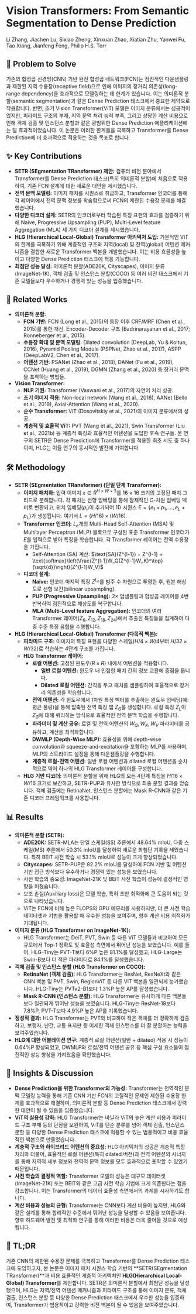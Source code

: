 # Vision Transformers: From Semantic Segmentation to Dense Prediction
Li Zhang, Jiachen Lu, Sixiao Zheng, Xinxuan Zhao, Xiatian Zhu, Yanwei Fu, Tao Xiang, Jianfeng Feng, Philip H.S. Torr

## 🧩 Problem to Solve
기존의 합성곱 신경망(CNN) 기반 완전 합성곱 네트워크(FCN)는 점진적인 다운샘플링과 제한된 지역 수용장(receptive field)으로 인해 이미지의 장거리 의존성(long-range dependency)을 효과적으로 모델링하는 데 한계가 있습니다. 이는 의미론적 분할(semantic segmentation)과 같은 Dense Prediction 태스크에서 중요한 제약으로 작용합니다. 반면, 초기 Vision Transformer(ViT) 모델은 이미지 분류에서는 성공적이었지만, 피라미드 구조의 부재, 지역 문맥 처리 능력 부족, 그리고 상당한 계산 비용으로 인해 객체 검출 및 인스턴스 분할과 같은 광범위한 Dense Prediction 애플리케이션에는 덜 효과적이었습니다. 이 논문은 이러한 한계들을 극복하고 Transformer를 Dense Prediction에 더 효과적으로 적용하는 것을 목표로 합니다.

## ✨ Key Contributions
*   **SETR (SEgmentation TRansformer) 제안:** 컴퓨터 비전 분야에서 Transformer를 Dense Prediction 태스크(특히 의미론적 분할)에 처음으로 적용하여, 기존 FCN 설계에 대한 새로운 대안을 제시했습니다.
*   **전역 문맥 모델링:** 이미지 패치를 시퀀스로 취급하고, Transformer 인코더를 통해 각 레이어에서 전역 문맥 정보를 학습함으로써 FCN의 제한된 수용장 문제를 해결했습니다.
*   **다양한 디코더 설계:** SETR의 인코더로부터 학습된 특징 표현의 효과를 검증하기 위해 Naive, Progressive Upsampling (PUP), Multi-Level feature Aggregation (MLA) 세 가지 디코더 설계를 제시했습니다.
*   **HLG (Hierarchical Local-Global) Transformer 아키텍처 도입:** 기본적인 ViT의 한계를 극복하기 위해 계층적인 구조와 지역(local) 및 전역(global) 어텐션 메커니즘을 결합한 새로운 Transformer 백본을 개발했습니다. 이는 비용 효율성을 높이고 다양한 Dense Prediction 태스크에 적용 가능합니다.
*   **최첨단 성능 달성:** 의미론적 분할(ADE20K, Cityscapes), 이미지 분류(ImageNet-1K), 객체 검출 및 인스턴스 분할(COCO) 등 여러 비전 태스크에서 기존 모델들보다 우수하거나 경쟁력 있는 성능을 입증했습니다.

## 📎 Related Works
*   **의미론적 분할:**
    *   **FCN 기반:** FCN (Long et al., 2015)의 등장 이후 CRF/MRF (Chen et al., 2015)를 통한 개선, Encoder-Decoder 구조 (Badrinarayanan et al., 2017; Ronneberger et al., 2015).
    *   **수용장 확대 및 문맥 모델링:** Dilated convolution (DeepLab, Yu & Koltun, 2016), Pyramid Pooling Module (PSPNet, Zhao et al., 2017), ASPP (DeepLabV2, Chen et al., 2017).
    *   **어텐션 기반:** PSANet (Zhao et al., 2018), DANet (Fu et al., 2019), CCNet (Huang et al., 2019), DGMN (Zhang et al., 2020) 등 장거리 문맥을 포착하는 방법들.
*   **Vision Transformer:**
    *   **NLP 기원:** Transformer (Vaswani et al., 2017)의 자연어 처리 성공.
    *   **초기 이미지 적용:** Non-local network (Wang et al., 2018), AANet (Bello et al., 2019), Axial-Attention (Wang et al., 2020).
    *   **순수 Transformer:** ViT (Dosovitskiy et al., 2021)의 이미지 분류에서의 성공.
    *   **계층적 및 효율적 ViT:** PVT (Wang et al., 2021), Swin Transformer (Liu et al., 2021b) 등 계층적 특징과 효율적인 어텐션을 도입한 후속 연구들. 본 연구의 SETR은 Dense Prediction에 Transformer를 적용한 최초 시도 중 하나이며, HLG는 이들 연구의 동시적인 발전에 기여합니다.

## 🛠️ Methodology
*   **SETR (SEgmentation TRansformer) (단일 단계 Transformer):**
    *   **이미지 패치화:** 입력 이미지 $x \in R^{H \times W \times 3}$를 $16 \times 16$ 크기의 고정된 패치 그리드로 분해합니다. 각 패치는 선형 임베딩을 통해 잠재적인 $C$-차원 임베딩 벡터로 변환되고, 위치 임베딩($p_i$)이 추가되어 1D 시퀀스 $E = \{e_1+p_1, \dots, e_L+p_L\}$가 생성됩니다. 여기서 $L = (H/16) \times (W/16)$.
    *   **Transformer 인코더:** $L_e$개의 Multi-Head Self-Attention (MSA) 및 Multilayer Perceptron (MLP) 블록으로 구성된 표준 Transformer 인코더가 $E$를 입력으로 받아 특징을 학습합니다. 각 Transformer 레이어는 전역 수용장을 가집니다.
        *   Self-Attention (SA) 계산: $\text{SA}(Z^{l-1}) = Z^{l-1} + \text{softmax}\left(\frac{Z^{l-1}W_Q(Z^{l-1}W_K)^\top}{\sqrt{d}}\right)(Z^{l-1}W_V)$
    *   **디코더 설계:**
        *   **Naive:** 인코더 마지막 특징 $Z^{L_e}$를 범주 수 차원으로 투영한 후, 원본 해상도로 선형 보간(bilinear upsampling).
        *   **PUP (Progressive Upsampling):** $2 \times$ 업샘플링과 합성곱 레이어를 4번 반복하여 점진적으로 해상도를 복구합니다.
        *   **MLA (Multi-Level feature Aggregation):** 인코더의 여러 Transformer 레이어($Z_6, Z_{12}, Z_{18}, Z_{24}$)에서 추출된 특징들을 집계하여 다중 수준 특징 융합을 수행합니다.
*   **HLG (Hierarchical Local-Global) Transformer (다목적 백본):**
    *   **피라미드 구조:** 이미지의 특징 표현을 다양한 스케일($H/4 \times W/4$부터 $H/32 \times W/32$)로 학습하는 4단계 구조를 가집니다.
    *   **HLG Transformer 레이어:**
        *   **로컬 어텐션:** 고정된 윈도우($R \times R$) 내에서 어텐션을 적용합니다.
            *   **일반 로컬 어텐션:** 윈도우 내 인접한 패치 간의 정보 교환에 중점을 둡니다.
            *   **Dilated 로컬 어텐션:** 간격을 두고 패치를 샘플링하여 효율적으로 장거리 의존성을 학습합니다.
        *   **전역 어텐션:** 각 윈도우에서 1차원 특징 벡터를 추출하는 윈도우 임베딩(예: 평균 풀링)을 통해 압축된 전역 특징 맵 $Z_G$를 생성합니다. 로컬 특징 $Z_L$이 $Z_G$에 대해 쿼리하는 방식으로 효율적인 전역 문맥 학습을 수행합니다.
        *   **파라미터 및 계산 공유:** 로컬 및 전역 어텐션의 $W_Q, W_K, W_V$ 파라미터를 공유하고, 계산을 최적화합니다.
        *   **DWMLP (Depth-Wise MLP):** 효율성을 위해 depth-wise convolution과 squeeze-and-excitation을 포함하는 MLP를 사용하며, MLP의 스트라이드 설정을 통해 다운샘플링을 수행합니다.
        *   **계층적 로컬-전역 어텐션:** 일반 로컬 어텐션과 dilated 로컬 어텐션을 순차적으로 엮어 하나의 HLG Transformer 레이어를 구성합니다.
    *   **HLG 기반 디코더:** 의미론적 분할을 위해 HLG의 모든 4단계 특징을 $H/16 \times W/16$ 크기로 보간하고, SETR-PUP과 유사한 방식으로 최종 분할 결과를 얻습니다. 객체 검출에는 RetinaNet, 인스턴스 분할에는 Mask R-CNN과 같은 기존 디코더 프레임워크를 사용합니다.

## 📊 Results
*   **의미론적 분할 (SETR):**
    *   **ADE20K:** SETR-MLA는 단일 스케일(SS) 추론에서 48.64% mIoU, 다중 스케일(MS) 추론에서 50.3% mIoU를 달성하여 새로운 최첨단 기록을 세웠습니다. 특히 BEiT 사전 학습 시 53.1% mIoU로 성능이 크게 향상되었습니다.
    *   **Cityscapes:** SETR-PUP은 82.2% mIoU를 달성하여 FCN 기반 및 어텐션 기반 접근 방식보다 우수하거나 경쟁력 있는 성능을 보였습니다.
    *   사전 학습의 중요성: ImageNet-21K 및 BEiT 사전 학습이 성능에 결정적인 영향을 미쳤습니다.
    *   보조 손실(Auxiliary loss)은 모델 학습, 특히 초반 최적화에 큰 도움이 되는 것으로 나타났습니다.
    *   ViT는 FCN에 비해 높은 FLOPS와 GPU 메모리를 사용하지만, 더 큰 사전 학습 데이터셋과 기법을 활용할 때 우수한 성능을 보여주며, 향후 계산 비용 최적화가 기대됩니다.
*   **이미지 분류 (HLG Transformer on ImageNet-1K):**
    *   HLG Transformer는 DeiT, PVT, Swin 등 다른 ViT 모델들과 비교하여 모든 규모에서 Top-1 정확도 및 효율성 측면에서 뛰어난 성능을 보였습니다. 예를 들어, HLG-Tiny는 PVT-T보다 6%P 높은 81.1%를 달성했고, HLG-Large는 Swin-B보다 더 적은 파라미터로 84.1%를 달성했습니다.
*   **객체 검출 및 인스턴스 분할 (HLG Transformer on COCO):**
    *   **RetinaNet (객체 검출):** HLG Transformer는 ResNet, ResNeXt와 같은 CNN 백본 및 PVT, Swin, RegionViT 등 다른 ViT 백본을 일관되게 능가했습니다. HLG-Tiny는 PVTv2-B1보다 1.3%P 높은 AP를 달성했습니다.
    *   **Mask R-CNN (인스턴스 분할):** HLG Transformer는 유사하게 다른 백본들보다 일관되게 뛰어난 성능을 보였습니다. HLG-Tiny는 ResNet-18보다 7.8%P, PVT-T보다 4.9%P 높은 AP를 기록했습니다.
*   **정성적 결과:** HLG Transformer는 PVT와 비교하여 작은 객체를 더 정확하게 검출하고, 보행자, 난간, 교통 표지판 등 미세한 객체 인스턴스를 더 잘 분할하는 능력을 보여주었습니다.
*   **HLG에 대한 어블레이션 연구:** 계층적 로컬 어텐션(일반 + dilated) 적용 시 성능이 0.64%P 향상되었고, DWMLP와 로컬/전역 어텐션 공유 등 핵심 구성 요소들이 점진적인 성능 향상을 가져왔음을 확인했습니다.

## 🧠 Insights & Discussion
*   **Dense Prediction을 위한 Transformer의 가능성:** Transformer는 전역적인 문맥 모델링 능력을 통해 기존 CNN 기반 FCN의 고질적인 문제인 제한된 수용장 한계를 효과적으로 해결하며, 의미론적 분할 등 Dense Prediction 태스크에서 강력한 대안이 될 수 있음을 입증했습니다.
*   **ViT의 실용성 강화:** HLG Transformer는 바닐라 ViT의 높은 계산 비용과 피라미드 구조 부재 등의 단점을 보완하여, ViT를 단순 분류를 넘어 객체 검출, 인스턴스 분할 등 다양한 Dense Prediction 태스크에 적용할 수 있는 범용적이고 비용 효율적인 백본으로 만들었습니다.
*   **계층적 구조와 하이브리드 어텐션의 중요성:** HLG 아키텍처의 성공은 계층적 특징 처리와 더불어, 효율적인 로컬 어텐션(특히 dilated 버전)과 전역 어텐션의 시너지를 통해 지역적 세부 정보와 전역적 문맥 정보를 모두 효과적으로 포착할 수 있었기 때문입니다.
*   **사전 학습의 결정적 역할:** Transformer 모델의 성능은 대규모 데이터셋(ImageNet-21K) 또는 BEiT와 같은 고급 사전 학습 기법에 크게 의존한다는 점을 강조합니다. 이는 Transformer의 데이터 효율성 측면에서의 과제를 시사하기도 합니다.
*   **계산 비용과 성능의 균형:** Transformer는 CNN보다 계산 비용이 높지만, HLG와 같은 설계를 통해 합리적인 수준에서 뛰어난 성능을 달성할 수 있음을 보여줍니다. 향후 하드웨어 발전 및 최적화 연구를 통해 이러한 비용은 더욱 줄어들 것으로 예상됩니다.

## 📌 TL;DR
기존 CNN의 제한된 수용장 문제를 극복하고 Transformer를 Dense Prediction 태스크에 도입하고자, 본 논문은 이미지 패치 시퀀스 학습 기반의 **SETR(SEgmentation TRansformer)**과 비용 효율적인 계층적 아키텍처인 **HLG(Hierarchical Local-Global) Transformer**를 제안합니다. SETR은 의미론적 분할에서 최첨단 성능을 달성했으며, HLG는 지역/전역 어텐션 메커니즘과 피라미드 구조를 통해 이미지 분류, 객체 검출, 인스턴스 분할 등 다양한 Dense Prediction 태스크에서 우수한 성능을 입증하여, Transformer가 범용적이고 강력한 비전 백본이 될 수 있음을 보여주었습니다.